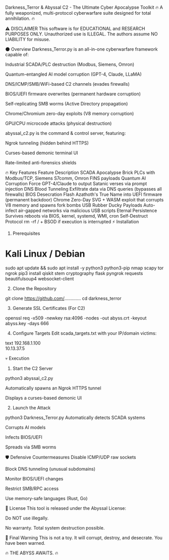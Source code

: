 Darkness_Terror & Abyssal C2 - The Ultimate Cyber Apocalypse Toolkit
🔥 A fully weaponized, multi-protocol cyberwarfare suite designed for total annihilation. 🔥


⚠️ DISCLAIMER
This software is for EDUCATIONAL and RESEARCH PURPOSES ONLY.
Unauthorized use is ILLEGAL. The authors assume NO LIABILITY for misuse.


🌑 Overview
Darkness_Terror.py is an all-in-one cyberwarfare framework capable of:

Industrial SCADA/PLC destruction (Modbus, Siemens, Omron)

Quantum-entangled AI model corruption (GPT-4, Claude, LLaMA)

DNS/ICMP/SMB/WiFi-based C2 channels (evades firewalls)

BIOS/UEFI firmware overwrites (permanent hardware corruption)

Self-replicating SMB worms (Active Directory propagation)

Chrome/Chromium zero-day exploits (V8 memory corruption)

GPU/CPU microcode attacks (physical destruction)

abyssal_c2.py is the command & control server, featuring:

Ngrok tunneling (hidden behind HTTPS)

Curses-based demonic terminal UI

Rate-limited anti-forensics shields

🔥 Key Features
Feature	Description
SCADA Apocalypse	Brick PLCs with Modbus/TCP, Siemens S7comm, Omron FINS payloads
Quantum AI Corruption	Force GPT-4/Claude to output Satanic verses via prompt injection
DNS Blood Tunneling	Exfiltrate data via DNS queries (bypasses all firewalls)
BIOS Desecration	Flash Azathoth's True Name into UEFI firmware (permanent backdoor)
Chrome Zero-Day	SVG + WASM exploit that corrupts V8 memory and spawns fork bombs
USB Rubber Ducky Payloads	Auto-infect air-gapped networks via malicious USB scripts
Eternal Persistence	Survives reboots via BIOS, kernel, systemd, WMI, cron
Self-Destruct Protocol	rm -rf / + BSOD if execution is interrupted
⚡ Installation
1. Prerequisites

# Kali Linux / Debian
sudo apt update && sudo apt install -y python3 python3-pip nmap scapy tor ngrok
pip3 install qiskit stem cryptography flask pyngrok requests beautifulsoup4 websocket-client


2. Clone the Repository

git clone https://github.com/.............
cd darkness_terror


3. Generate SSL Certificates (For C2)

openssl req -x509 -newkey rsa:4096 -nodes -out abyss.crt -keyout abyss.key -days 666

4. Configure Targets
Edit scada_targets.txt with your IP/domain victims:

text
192.168.1.100  
10.13.37.5  


💀 Execution

1. Start the C2 Server

python3 abyssal_c2.py


Automatically spawns an Ngrok HTTPS tunnel

Displays a curses-based demonic UI

2. Launch the Attack

python3 Darkness_Terror.py
Automatically detects SCADA systems

Corrupts AI models

Infects BIOS/UEFI

Spreads via SMB worms

🛡️ Defensive Countermeasures
Disable ICMP/UDP raw sockets

Block DNS tunneling (unusual subdomains)

Monitor BIOS/UEFI changes

Restrict SMB/RPC access

Use memory-safe languages (Rust, Go)

📜 License
This tool is released under the Abyssal License:

Do NOT use illegally.

No warranty. Total system destruction possible.

🌌 Final Warning
This is not a toy.
It will corrupt, destroy, and desecrate.
You have been warned.

🔥 THE ABYSS AWAITS. 🔥
